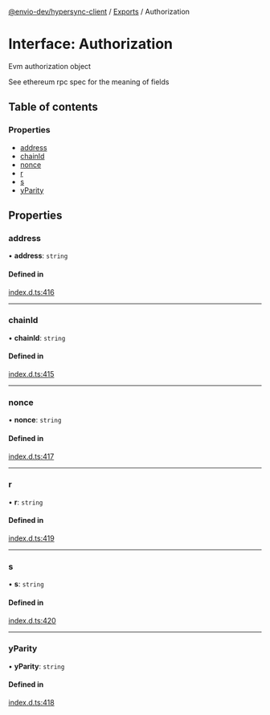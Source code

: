 [@envio-dev/hypersync-client](../README.md) / [Exports](../modules.md) / Authorization

# Interface: Authorization

Evm authorization object

See ethereum rpc spec for the meaning of fields

## Table of contents

### Properties

- [address](Authorization.md#address)
- [chainId](Authorization.md#chainid)
- [nonce](Authorization.md#nonce)
- [r](Authorization.md#r)
- [s](Authorization.md#s)
- [yParity](Authorization.md#yparity)

## Properties

### address

• **address**: `string`

#### Defined in

[index.d.ts:416](https://github.com/Float-Capital/hypersync-client-node/blob/4ee0d9475a267b3a97cbbd6004114b9ba5d98295/index.d.ts#L416)

___

### chainId

• **chainId**: `string`

#### Defined in

[index.d.ts:415](https://github.com/Float-Capital/hypersync-client-node/blob/4ee0d9475a267b3a97cbbd6004114b9ba5d98295/index.d.ts#L415)

___

### nonce

• **nonce**: `string`

#### Defined in

[index.d.ts:417](https://github.com/Float-Capital/hypersync-client-node/blob/4ee0d9475a267b3a97cbbd6004114b9ba5d98295/index.d.ts#L417)

___

### r

• **r**: `string`

#### Defined in

[index.d.ts:419](https://github.com/Float-Capital/hypersync-client-node/blob/4ee0d9475a267b3a97cbbd6004114b9ba5d98295/index.d.ts#L419)

___

### s

• **s**: `string`

#### Defined in

[index.d.ts:420](https://github.com/Float-Capital/hypersync-client-node/blob/4ee0d9475a267b3a97cbbd6004114b9ba5d98295/index.d.ts#L420)

___

### yParity

• **yParity**: `string`

#### Defined in

[index.d.ts:418](https://github.com/Float-Capital/hypersync-client-node/blob/4ee0d9475a267b3a97cbbd6004114b9ba5d98295/index.d.ts#L418)
